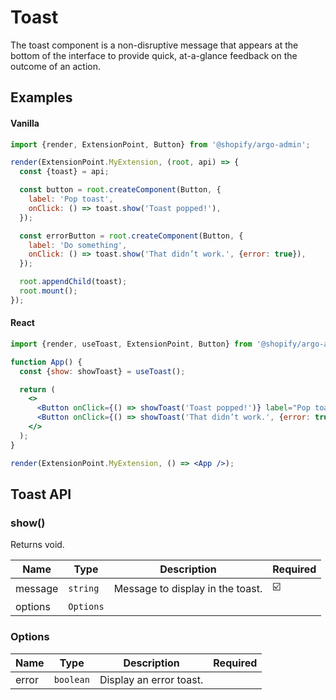 # Toast

The toast component is a non-disruptive message that appears at the bottom of the interface to provide quick, at-a-glance feedback on the outcome of an action.

## Examples

#### Vanilla

```js
import {render, ExtensionPoint, Button} from '@shopify/argo-admin';

render(ExtensionPoint.MyExtension, (root, api) => {
  const {toast} = api;

  const button = root.createComponent(Button, {
    label: 'Pop toast',
    onClick: () => toast.show('Toast popped!'),
  });

  const errorButton = root.createComponent(Button, {
    label: 'Do something',
    onClick: () => toast.show('That didn’t work.', {error: true}),
  });

  root.appendChild(toast);
  root.mount();
});
```

#### React

```jsx
import {render, useToast, ExtensionPoint, Button} from '@shopify/argo-admin-react';

function App() {
  const {show: showToast} = useToast();

  return (
    <>
      <Button onClick={() => showToast('Toast popped!')} label="Pop toast" />
      <Button onClick={() => showToast('That didn’t work.', {error: true})} label="Do something" />
    </>
  );
}

render(ExtensionPoint.MyExtension, () => <App />);
```

## Toast API

### show()

Returns void.

| Name    | Type      | Description                      | Required |
| ------- | --------- | -------------------------------- | -------- |
| message | `string`  | Message to display in the toast. | ☑️       |
| options | `Options` |                                  |          |

### Options

| Name  | Type      | Description             | Required |
| ----- | --------- | ----------------------- | -------- |
| error | `boolean` | Display an error toast. |          |
